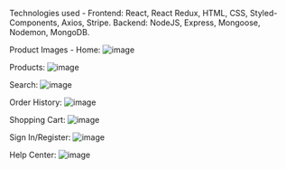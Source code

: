 Technologies used - 
Frontend: React, React Redux, HTML, CSS, Styled-Components, Axios, Stripe.
Backend: NodeJS, Express, Mongoose, Nodemon, MongoDB.


Product Images -
Home:
![image](https://github.com/austin19moore/StarbucksMugs/assets/80301847/4e3c7c7b-8af4-4f1e-bb8c-a2ba0109d022)

Products:
![image](https://github.com/austin19moore/StarbucksMugs/assets/80301847/3999896f-51a3-42fb-ac2e-320327c632e4)

Search:
![image](https://github.com/austin19moore/StarbucksMugs/assets/80301847/a0121ba7-6d76-45ed-9f8e-b8b1301b3129)

Order History:
![image](https://github.com/austin19moore/StarbucksMugs/assets/80301847/94eccb84-a354-4c78-ba2b-2e786f2f0722)

Shopping Cart:
![image](https://github.com/austin19moore/StarbucksMugs/assets/80301847/66f48877-f324-4338-83e4-ac2c716f9511)

Sign In/Register:
![image](https://github.com/austin19moore/StarbucksMugs/assets/80301847/1d7b2164-a789-4fce-b893-002d47f13c3b)

Help Center:
![image](https://github.com/austin19moore/StarbucksMugs/assets/80301847/d39fb8bc-d0d2-482a-947d-744db2e7ed40)

